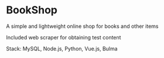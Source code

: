 # BookShop
A simple and lightweight online shop for books and other items

Included web scraper for obtaining test content

Stack: MySQL, Node.js, Python, Vue.js, Bulma
